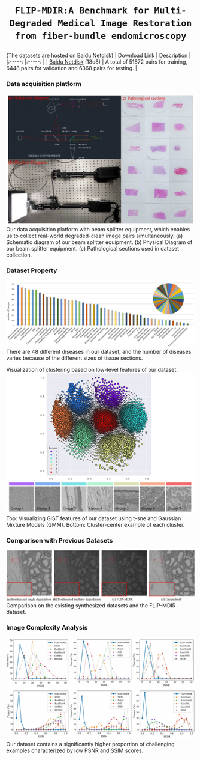 # <p align=center> `FLIP-MDIR:A Benchmark for Multi-Degraded Medical Image Restoration from fiber-bundle endomicroscopy`</p>

(The datasets are hosted on Baidu Netdisk)
| Download Link | Description | 
|:-----: |:-----: |
| [Baidu Netdisk](https://pan.baidu.com/s/1YkCvpEBmSlK01CWr6u8VPw) (18o8) | A total of 51872 pairs for training, 6448 pairs for validation and 6368 pairs for testing. |

### Data acquisition platform 
![Example](figures/platform.jpg)
Our data acquisition platform with beam splitter equipment, which enables us to collect real-world degraded-clean image pairs simultaneously. (a) Schematic diagram of our beam splitter equipment.
(b) Physical Diagram of our beam splitter equipment. (c) Pathological sections used in dataset collection.

### Dataset Property
![Example](figures/properties.jpg)
There are 48 different diseases in our dataset, and the number of diseases varies because of the different sizes of tissue sections.

Visualization of clustering based on low-level features of our dataset. 
![Example](figures/gmm.jpg)
Top: Visualizing GIST features of our dataset using t-sne and Gaussian Mixture Models (GMM). Bottom: Cluster-center example of each cluster.

### Comparison with Previous Datasets
![Example](figures/Comparison.jpg)
Comparison on the existing synthesized datasets and the FLIP-MDIR dataset.

### Image Complexity Analysis
![Example](figures/PSNR.jpg)
Our dataset contains a significantly higher proportion of challenging examples characterized by low PSNR and SSIM scores.
